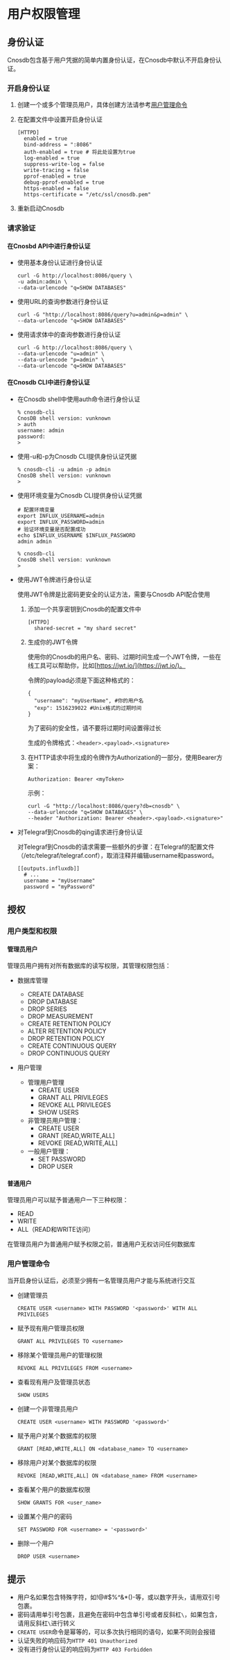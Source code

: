 # 用户权限管理

## 身份认证

Cnosdb包含基于用户凭据的简单内置身份认证，在Cnosdb中默认不开启身份认证。

### 开启身份认证

1. 创建一个或多个管理员用户，具体创建方法请参考[用户管理命令](#用户管理命令)

2. 在配置文件中设置开启身份认证
    ```
    [HTTPD]
      enabled = true
      bind-address = ":8086"
      auth-enabled = true # 将此处设置为true
      log-enabled = true
      suppress-write-log = false
      write-tracing = false
      pprof-enabled = true
      debug-pprof-enabled = true
      https-enabled = false
      https-certificate = "/etc/ssl/cnosdb.pem"
    ```

3. 重新启动Cnosdb

### 请求验证

#### 在Cnosbd API中进行身份认证

- 使用基本身份认证进行身份认证
  ```
  curl -G http://localhost:8086/query \
  -u admin:admin \
  --data-urlencode "q=SHOW DATABASES"
  ```

- 使用URL的查询参数进行身份认证
  ```
  curl -G "http://localhost:8086/query?u=admin&p=admin" \
  --data-urlencode "q=SHOW DATABASES"
  ```

- 使用请求体中的查询参数进行身份认证
  ```
  curl -G http://localhost:8086/query \
  --data-urlencode "u=admin" \
  --data-urlencode "p=admin" \
  --data-urlencode "q=SHOW DATABASES"
  ```

#### 在Cnosdb CLI中进行身份认证

- 在Cnosdb shell中使用auth命令进行身份认证
  ```
  % cnosdb-cli
  CnosDB shell version: vunknown
  > auth
  username: admin
  password:
  >
  ```

- 使用-u和-p为Cnosdb CLI提供身份认证凭据
  ```
  % cnosdb-cli -u admin -p admin
  CnosDB shell version: vunknown
  >
  ```

- 使用环境变量为Cnosdb CLI提供身份认证凭据
  ```
  # 配置环境变量
  export INFLUX_USERNAME=admin
  export INFLUX_PASSWORD=admin
  # 验证环境变量是否配置成功
  echo $INFLUX_USERNAME $INFLUX_PASSWORD
  admin admin

  % cnosdb-cli
  CnosDB shell version: vunknown
  >
  ```

- 使用JWT令牌进行身份认证
  
  使用JWT令牌是比密码更安全的认证方法，需要与Cnosdb API配合使用
  
  1. 添加一个共享密钥到Cnosdb的配置文件中
     ```
     [HTTPD]
       shared-secret = "my shard secret"
     ```
    
  2. 生成你的JWT令牌
  
     使用你的Cnosdb的用户名、密码、过期时间生成一个JWT令牌，一些在线工具可以帮助你，比如[https://jwt.io/](https://jwt.io/)。
  
     令牌的payload必须是下面这种格式的：
     ```
     {
       "username": "myUserName", #你的用户名
       "exp": 1516239022 #Unix格式的过期时间
     } 
     ```
     为了密码的安全性，请不要将过期时间设置得过长
     
     生成的令牌格式：`<header>.<payload>.<signature>`

  3. 在HTTP请求中将生成的令牌作为Authorization的一部分，使用Bearer方案：
      ```
      Authorization: Bearer <myToken>
      ```
     
     示例：
     ```
     curl -G "http://localhost:8086/query?db=cnosdb" \
     --data-urlencode "q=SHOW DATABASES" \
     --header "Authorization: Bearer <header>.<payload>.<signature>"
     ```
  
- 对Telegraf到Cnosdb的qing请求进行身份认证
    
  对Telegraf到Cnosdb的请求需要一些额外的步骤：在Telegraf的配置文件（/etc/telegraf/telegraf.conf），取消注释并编辑username和password。
  ```
  [[outputs.influxdb]]
    # ...
    username = "myUsername"
    password = "myPassword"
  ```

## 授权

### 用户类型和权限

#### 管理员用户
    
管理员用户拥有对所有数据库的读写权限，其管理权限包括：

- 数据库管理
    - CREATE DATABASE
    - DROP DATABASE
    - DROP SERIES
    - DROP MEASUREMENT
    - CREATE RETENTION POLICY
    - ALTER RETENTION POLICY
    - DROP RETENTION POLICY
    - CREATE CONTINUOUS QUERY
    - DROP CONTINUOUS QUERY

- 用户管理 
  - 管理用户管理 
    - CREATE USER
    - GRANT ALL PRIVILEGES
    - REVOKE ALL PRIVILEGES
    - SHOW USERS
  - 非管理员用户管理：
    - CREATE USER
    - GRANT [READ,WRITE,ALL]
    - REVOKE [READ,WRITE,ALL]
  - 一般用户管理：
    - SET PASSWORD
    - DROP USER

#### 普通用户

管理员用户可以赋予普通用户一下三种权限：

- READ
- WRITE
- ALL（READ和WRITE访问）

在管理员用户为普通用户赋予权限之前，普通用户无权访问任何数据库

### 用户管理命令

当开启身份认证后，必须至少拥有一名管理员用户才能与系统进行交互

- 创建管理员
  ```
  CREATE USER <username> WITH PASSWORD '<password>' WITH ALL PRIVILEGES
  ```
  
- 赋予现有用户管理员权限
  ```
  GRANT ALL PRIVILEGES TO <username>
  ```

- 移除某个管理员用户的管理权限
  ```
  REVOKE ALL PRIVILEGES FROM <username>
  ```

- 查看现有用户及管理员状态
  ```
  SHOW USERS
  ```

- 创建一个非管理员用户
  ```
  CREATE USER <username> WITH PASSWORD '<password>'
  ```
  
- 赋予用户对某个数据库的权限
  ```
  GRANT [READ,WRITE,ALL] ON <database_name> TO <username>
  ```
  
- 移除用户对某个数据库的权限
  ```
  REVOKE [READ,WRITE,ALL] ON <database_name> FROM <username>
  ```

- 查看某个用户的数据库权限
  ```
  SHOW GRANTS FOR <user_name>
  ```

- 设置某个用户的密码
  ```
  SET PASSWORD FOR <username> = '<password>'
  ```

- 删除一个用户
  ```
  DROP USER <username>
  ```

## 提示
- 用户名如果包含特殊字符，如!@#$%^&*()-等，或以数字开头，请用双引号包裹。
- 密码请用单引号包裹，且避免在密码中包含单引号或者反斜杠`\`，如果包含，请用反斜杠`\`进行转义
- `CREATE USER`命令是幂等的，可以多次执行相同的语句，如果不同则会报错
- 认证失败的响应码为`HTTP 401 Unauthorized`
- 没有进行身份认证的响应码为`HTTP 403 Forbidden`